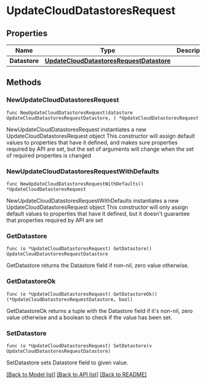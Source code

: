 # UpdateCloudDatastoresRequest

## Properties

Name | Type | Description | Notes
------------ | ------------- | ------------- | -------------
**Datastore** | [**UpdateCloudDatastoresRequestDatastore**](UpdateCloudDatastoresRequestDatastore.md) |  | 

## Methods

### NewUpdateCloudDatastoresRequest

`func NewUpdateCloudDatastoresRequest(datastore UpdateCloudDatastoresRequestDatastore, ) *UpdateCloudDatastoresRequest`

NewUpdateCloudDatastoresRequest instantiates a new UpdateCloudDatastoresRequest object
This constructor will assign default values to properties that have it defined,
and makes sure properties required by API are set, but the set of arguments
will change when the set of required properties is changed

### NewUpdateCloudDatastoresRequestWithDefaults

`func NewUpdateCloudDatastoresRequestWithDefaults() *UpdateCloudDatastoresRequest`

NewUpdateCloudDatastoresRequestWithDefaults instantiates a new UpdateCloudDatastoresRequest object
This constructor will only assign default values to properties that have it defined,
but it doesn't guarantee that properties required by API are set

### GetDatastore

`func (o *UpdateCloudDatastoresRequest) GetDatastore() UpdateCloudDatastoresRequestDatastore`

GetDatastore returns the Datastore field if non-nil, zero value otherwise.

### GetDatastoreOk

`func (o *UpdateCloudDatastoresRequest) GetDatastoreOk() (*UpdateCloudDatastoresRequestDatastore, bool)`

GetDatastoreOk returns a tuple with the Datastore field if it's non-nil, zero value otherwise
and a boolean to check if the value has been set.

### SetDatastore

`func (o *UpdateCloudDatastoresRequest) SetDatastore(v UpdateCloudDatastoresRequestDatastore)`

SetDatastore sets Datastore field to given value.



[[Back to Model list]](../README.md#documentation-for-models) [[Back to API list]](../README.md#documentation-for-api-endpoints) [[Back to README]](../README.md)


